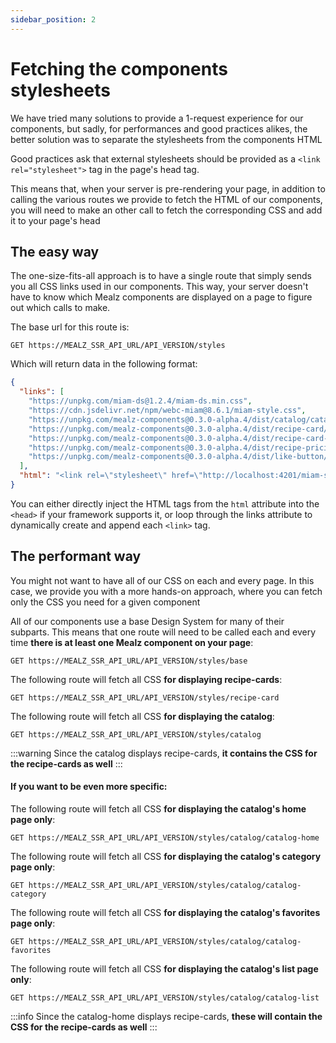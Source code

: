 ```yaml
---
sidebar_position: 2
---
```


# Fetching the components stylesheets

We have tried many solutions to provide a 1-request experience for our components, but sadly, for performances and good practices alikes, the better solution was to separate the stylesheets from the components HTML

Good practices ask that external stylesheets should be provided as a `<link rel="stylesheet">` tag in the page's head tag.

This means that, when your server is pre-rendering your page, in addition to calling the various routes we provide to fetch the HTML of our components, you will need to make an other call to fetch the corresponding CSS and add it to your page's head

## The easy way

The one-size-fits-all approach is to have a single route that simply sends you all CSS links used in our components. 
This way, your server doesn't have to know which Mealz components are displayed on a page to figure out which calls to make.


The base url for this route is:
```
GET https://MEALZ_SSR_API_URL/API_VERSION/styles
```

Which will return data in the following format:

```json
{
  "links": [
    "https://unpkg.com/miam-ds@1.2.4/miam-ds.min.css",
    "https://cdn.jsdelivr.net/npm/webc-miam@8.6.1/miam-style.css",
    "https://unpkg.com/mealz-components@0.3.0-alpha.4/dist/catalog/catalog-home/catalog-home.css",
    "https://unpkg.com/mealz-components@0.3.0-alpha.4/dist/recipe-card/recipe-card.css",
    "https://unpkg.com/mealz-components@0.3.0-alpha.4/dist/recipe-card-cta/recipe-card-cta.css",
    "https://unpkg.com/mealz-components@0.3.0-alpha.4/dist/recipe-pricing/recipe-pricing.css",
    "https://unpkg.com/mealz-components@0.3.0-alpha.4/dist/like-button/like-button.css"
  ],
  "html": "<link rel=\"stylesheet\" href=\"http://localhost:4201/miam-style.css\" /><link rel=\"stylesheet\" href=\"https://unpkg.com/miam-ds@1.2.4/miam-ds.min.css\" /><link rel=\"stylesheet\" href=\"https://unpkg.com/mealz-components@0.3.0-alpha.4/dist/catalog/catalog-home/catalog-home.css\" /><link rel=\"stylesheet\" href=\"https://unpkg.com/mealz-components@0.3.0-alpha.4/dist/recipe-card/recipe-card.css\" /><link rel=\"stylesheet\" href=\"https://unpkg.com/mealz-components@0.3.0-alpha.4/dist/recipe-card-cta/recipe-card-cta.css\" /><link rel=\"stylesheet\" href=\"https://unpkg.com/mealz-components@0.3.0-alpha.4/dist/recipe-pricing/recipe-pricing.css\" /><link rel=\"stylesheet\" href=\"https://unpkg.com/mealz-components@0.3.0-alpha.4/dist/like-button/like-button.css\" />"
}
```

You can either directly inject the HTML tags from the `html` attribute into the `<head>` if your framework supports it, or loop through the links attribute to dynamically create and append each `<link>` tag.

## The performant way

You might not want to have all of our CSS on each and every page. In this case, we provide you with a more hands-on approach, where you can fetch only the CSS you need for a given component

All of our components use a base Design System for many of their subparts.
This means that one route will need to be called each and every time **there is at least one Mealz component on your page**:

```
GET https://MEALZ_SSR_API_URL/API_VERSION/styles/base
```

The following route will fetch all CSS **for displaying recipe-cards**:
```
GET https://MEALZ_SSR_API_URL/API_VERSION/styles/recipe-card
```

The following route will fetch all CSS **for displaying the catalog**:
```
GET https://MEALZ_SSR_API_URL/API_VERSION/styles/catalog
```
:::warning
  Since the catalog displays recipe-cards, **it contains the CSS for the recipe-cards as well**
:::

#### If you want to be even more specific:

The following route will fetch all CSS **for displaying the catalog's home page only**:
```
GET https://MEALZ_SSR_API_URL/API_VERSION/styles/catalog/catalog-home
```

The following route will fetch all CSS **for displaying the catalog's category page only**:
```
GET https://MEALZ_SSR_API_URL/API_VERSION/styles/catalog/catalog-category
```

The following route will fetch all CSS **for displaying the catalog's favorites page only**:
```
GET https://MEALZ_SSR_API_URL/API_VERSION/styles/catalog/catalog-favorites
```

The following route will fetch all CSS **for displaying the catalog's list page only**:
```
GET https://MEALZ_SSR_API_URL/API_VERSION/styles/catalog/catalog-list
```
:::info
  Since the catalog-home displays recipe-cards, **these will contain the CSS for the recipe-cards as well**
:::